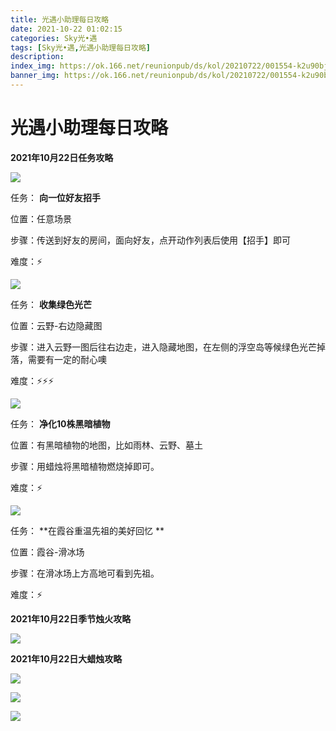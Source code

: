 ```yaml
---
title: 光遇小助理每日攻略
date: 2021-10-22 01:02:15
categories: Sky光•遇
tags: [Sky光•遇,光遇小助理每日攻略]
description: 
index_img: https://ok.166.net/reunionpub/ds/kol/20210722/001554-k2u90bj7ay.png?imageView&thumbnail=600x0&type=jpg
banner_img: https://ok.166.net/reunionpub/ds/kol/20210722/001554-k2u90bj7ay.png?imageView&thumbnail=600x0&type=jpg
---
```

# 光遇小助理每日攻略
  

**2021年10月22日任务攻略**

![](https://ok.166.net/reunionpub/ds/kol/20211022/002616-w5sbyiqzuk.png)

任务： **向一位好友招手**

位置：任意场景

步骤：传送到好友的房间，面向好友，点开动作列表后使用【招手】即可

难度：⚡

![](https://ok.166.net/reunionpub/ds/kol/20211022/002751-pv3ogeaudb.png)

任务： **收集绿色光芒**

位置：云野-右边隐藏图

步骤：进入云野一图后往右边走，进入隐藏地图，在左侧的浮空岛等候绿色光芒掉落，需要有一定的耐心噢

难度：⚡⚡⚡

![](https://ok.166.net/reunionpub/ds/kol/20211022/002703-e04jdl52vz.png)

任务： **净化10株黑暗植物**

位置：有黑暗植物的地图，比如雨林、云野、墓土

步骤：用蜡烛将黑暗植物燃烧掉即可。

难度：⚡

![](https://ok.166.net/reunionpub/ds/kol/20211022/002834-icadks7fy0.png)

任务： **在霞谷重温先祖的美好回忆  **

位置：霞谷-滑冰场

步骤：在滑冰场上方高地可看到先祖。

难度：⚡

  

 **2021年10月22日季节烛火攻略**

![](https://ok.166.net/reunionpub/ds/kol/20211022/003632-sduptyro3q.png)

  

 **2021年10月22日大蜡烛攻略**

![](https://ok.166.net/reunionpub/ds/kol/20211022/001355-w1omns7par.png)

![](https://ok.166.net/reunionpub/ds/kol/20211022/002216-gcvfpq8b7s.png)

![](https://ok.166.net/reunionpub/ds/kol/20211022/002559-71oi4utpjm.png)

